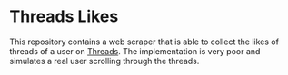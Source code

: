 # Threads Likes

This repository contains a web scraper that is able to collect the likes of threads of a user on [Threads](https://www.threads.net/).
The implementation is very poor and simulates a real user scrolling through the threads.
